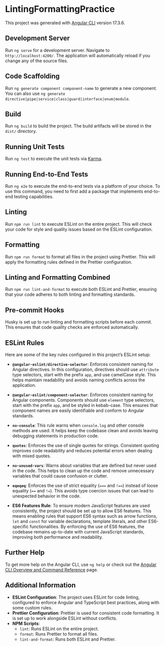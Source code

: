 # LintingFormattingPractice

This project was generated with [Angular CLI](https://github.com/angular/angular-cli) version 17.3.6.

## Development Server

Run `ng serve` for a development server. Navigate to `http://localhost:4200/`. The application will automatically reload if you change any of the source files.

## Code Scaffolding

Run `ng generate component component-name` to generate a new component. You can also use `ng generate directive|pipe|service|class|guard|interface|enum|module`.

## Build

Run `ng build` to build the project. The build artifacts will be stored in the `dist/` directory.

## Running Unit Tests

Run `ng test` to execute the unit tests via [Karma](https://karma-runner.github.io).

## Running End-to-End Tests

Run `ng e2e` to execute the end-to-end tests via a platform of your choice. To use this command, you need to first add a package that implements end-to-end testing capabilities.

## Linting

Run `npm run lint` to execute ESLint on the entire project. This will check your code for style and quality issues based on the ESLint configuration.

## Formatting

Run `npm run format` to format all files in the project using Prettier. This will apply the formatting rules defined in the Prettier configuration.

## Linting and Formatting Combined

Run `npm run lint-and-format` to execute both ESLint and Prettier, ensuring that your code adheres to both linting and formatting standards.

## Pre-commit Hooks

Husky is set up to run linting and formatting scripts before each commit. This ensures that code quality checks are enforced automatically.

## ESLint Rules

Here are some of the key rules configured in this project’s ESLint setup:

- **`@angular-eslint/directive-selector`**: Enforces consistent naming for Angular directives. In this configuration, directives should use `attribute` type selectors, start with the prefix `app`, and use camelCase style. This helps maintain readability and avoids naming conflicts across the application.

- **`@angular-eslint/component-selector`**: Enforces consistent naming for Angular components. Components should use `element` type selectors, start with the prefix `app`, and be styled in kebab-case. This ensures that component names are easily identifiable and conform to Angular standards.

- **`no-console`**: This rule warns when `console.log` and other console methods are used. It helps keep the codebase clean and avoids leaving debugging statements in production code.

- **`quotes`**: Enforces the use of single quotes for strings. Consistent quoting improves code readability and reduces potential errors when dealing with mixed quotes.

- **`no-unused-vars`**: Warns about variables that are defined but never used in the code. This helps to clean up the code and remove unnecessary variables that could cause confusion or clutter.

- **`eqeqeq`**: Enforces the use of strict equality (`===` and `!==`) instead of loose equality (`==` and `!=`). This avoids type coercion issues that can lead to unexpected behavior in the code.

- **ES6 Features Rule**: To ensure modern JavaScript features are used consistently, the project should be set up to allow ES6 features. This means enabling rules that support ES6 syntax such as arrow functions, `let` and `const` for variable declarations, template literals, and other ES6-specific functionalities. By enforcing the use of ES6 features, the codebase remains up-to-date with current JavaScript standards, improving both performance and readability.

## Further Help

To get more help on the Angular CLI, use `ng help` or check out the [Angular CLI Overview and Command Reference](https://angular.io/cli) page.

## Additional Information

- **ESLint Configuration**: The project uses ESLint for code linting, configured to enforce Angular and TypeScript best practices, along with some custom rules.
- **Prettier Configuration**: Prettier is used for consistent code formatting. It is set up to work alongside ESLint without conflicts.
- **NPM Scripts**:
  - `lint`: Runs ESLint on the entire project.
  - `format`: Runs Prettier to format all files.
  - `lint-and-format`: Runs both ESLint and Prettier.
